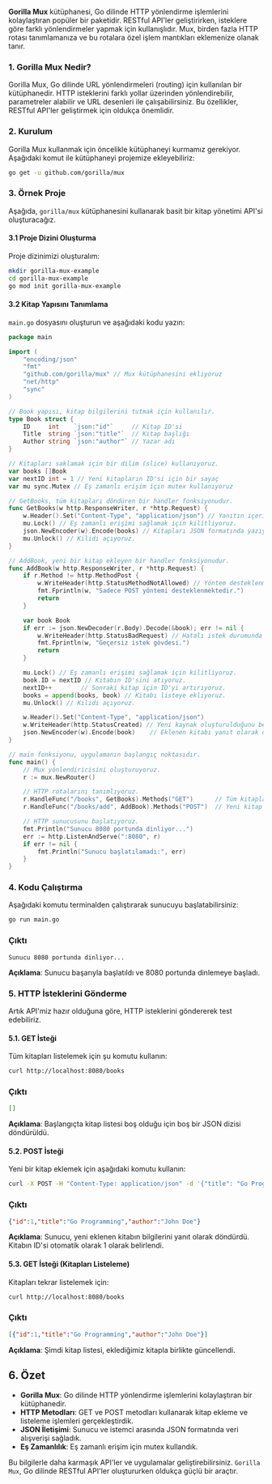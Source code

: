 **Gorilla Mux** kütüphanesi, Go dilinde HTTP yönlendirme işlemlerini kolaylaştıran popüler bir paketidir. RESTful API'ler geliştirirken, isteklere göre farklı yönlendirmeler yapmak için kullanışlıdır. Mux, birden fazla HTTP rotası tanımlamanıza ve bu rotalara özel işlem mantıkları eklemenize olanak tanır.

### 1. Gorilla Mux Nedir?

Gorilla Mux, Go dilinde URL yönlendirmeleri (routing) için kullanılan bir kütüphanedir. HTTP isteklerini farklı yollar üzerinden yönlendirebilir, parametreler alabilir ve URL desenleri ile çalışabilirsiniz. Bu özellikler, RESTful API'ler geliştirmek için oldukça önemlidir.

### 2. Kurulum

Gorilla Mux kullanmak için öncelikle kütüphaneyi kurmamız gerekiyor. Aşağıdaki komut ile kütüphaneyi projemize ekleyebiliriz:

```bash
go get -u github.com/gorilla/mux
```

### 3. Örnek Proje

Aşağıda, `gorilla/mux` kütüphanesini kullanarak basit bir kitap yönetimi API'si oluşturacağız.

#### 3.1 Proje Dizini Oluşturma

Proje dizinimizi oluşturalım:

```bash
mkdir gorilla-mux-example
cd gorilla-mux-example
go mod init gorilla-mux-example
```

#### 3.2 Kitap Yapısını Tanımlama

`main.go` dosyasını oluşturun ve aşağıdaki kodu yazın:

```go
package main

import (
    "encoding/json"
    "fmt"
    "github.com/gorilla/mux" // Mux kütüphanesini ekliyoruz
    "net/http"
    "sync"
)

// Book yapısı, kitap bilgilerini tutmak için kullanılır.
type Book struct {
    ID     int    `json:"id"`     // Kitap ID'si
    Title  string `json:"title"`  // Kitap başlığı
    Author string `json:"author"` // Yazar adı
}

// Kitapları saklamak için bir dilim (slice) kullanıyoruz.
var books []Book
var nextID int = 1 // Yeni kitapların ID'si için bir sayaç
var mu sync.Mutex // Eş zamanlı erişim için mutex kullanıyoruz

// GetBooks, tüm kitapları döndüren bir handler fonksiyonudur.
func GetBooks(w http.ResponseWriter, r *http.Request) {
    w.Header().Set("Content-Type", "application/json") // Yanıtın içeriğini JSON formatında ayarlıyoruz.
    mu.Lock() // Eş zamanlı erişimi sağlamak için kilitliyoruz.
    json.NewEncoder(w).Encode(books) // Kitapları JSON formatında yazıyoruz.
    mu.Unlock() // Kilidi açıyoruz.
}

// AddBook, yeni bir kitap ekleyen bir handler fonksiyonudur.
func AddBook(w http.ResponseWriter, r *http.Request) {
    if r.Method != http.MethodPost {
        w.WriteHeader(http.StatusMethodNotAllowed) // Yöntem desteklenmiyorsa hata döndür.
        fmt.Fprintln(w, "Sadece POST yöntemi desteklenmektedir.")
        return
    }

    var book Book
    if err := json.NewDecoder(r.Body).Decode(&book); err != nil {
        w.WriteHeader(http.StatusBadRequest) // Hatalı istek durumunda hata döndür.
        fmt.Fprintln(w, "Geçersiz istek gövdesi.")
        return
    }

    mu.Lock() // Eş zamanlı erişimi sağlamak için kilitliyoruz.
    book.ID = nextID // Kitabın ID'sini atıyoruz.
    nextID++        // Sonraki kitap için ID'yi artırıyoruz.
    books = append(books, book) // Kitabı listeye ekliyoruz.
    mu.Unlock() // Kilidi açıyoruz.

    w.Header().Set("Content-Type", "application/json")
    w.WriteHeader(http.StatusCreated) // Yeni kaynak oluşturulduğunu belirt.
    json.NewEncoder(w).Encode(book)    // Eklenen kitabı yanıt olarak döndürüyoruz.
}

// main fonksiyonu, uygulamanın başlangıç noktasıdır.
func main() {
    // Mux yönlendiricisini oluşturuyoruz.
    r := mux.NewRouter()

    // HTTP rotalarını tanımlıyoruz.
    r.HandleFunc("/books", GetBooks).Methods("GET")      // Tüm kitapları listelemek için GET
    r.HandleFunc("/books/add", AddBook).Methods("POST")  // Yeni kitap eklemek için POST

    // HTTP sunucusunu başlatıyoruz.
    fmt.Println("Sunucu 8080 portunda dinliyor...")
    err := http.ListenAndServe(":8080", r)
    if err != nil {
        fmt.Println("Sunucu başlatılamadı:", err)
    }
}
```

### 4. Kodu Çalıştırma

Aşağıdaki komutu terminalden çalıştırarak sunucuyu başlatabilirsiniz:

```bash
go run main.go
```

### Çıktı

```plaintext
Sunucu 8080 portunda dinliyor...
```

**Açıklama**: Sunucu başarıyla başlatıldı ve 8080 portunda dinlemeye başladı.

### 5. HTTP İsteklerini Gönderme

Artık API'miz hazır olduğuna göre, HTTP isteklerini göndererek test edebiliriz.

#### 5.1. GET İsteği

Tüm kitapları listelemek için şu komutu kullanın:

```bash
curl http://localhost:8080/books
```

### Çıktı

```json
[]
```

**Açıklama**: Başlangıçta kitap listesi boş olduğu için boş bir JSON dizisi döndürüldü.

#### 5.2. POST İsteği

Yeni bir kitap eklemek için aşağıdaki komutu kullanın:

```bash
curl -X POST -H "Content-Type: application/json" -d '{"title": "Go Programming", "author": "John Doe"}' http://localhost:8080/books/add
```

### Çıktı

```json
{"id":1,"title":"Go Programming","author":"John Doe"}
```

**Açıklama**: Sunucu, yeni eklenen kitabın bilgilerini yanıt olarak döndürdü. Kitabın ID'si otomatik olarak 1 olarak belirlendi.

#### 5.3. GET İsteği (Kitapları Listeleme)

Kitapları tekrar listelemek için:

```bash
curl http://localhost:8080/books
```

### Çıktı

```json
[{"id":1,"title":"Go Programming","author":"John Doe"}]
```

**Açıklama**: Şimdi kitap listesi, eklediğimiz kitapla birlikte güncellendi.

## 6. Özet

- **Gorilla Mux**: Go dilinde HTTP yönlendirme işlemlerini kolaylaştıran bir kütüphanedir.
- **HTTP Metodları**: GET ve POST metodları kullanarak kitap ekleme ve listeleme işlemleri gerçekleştirdik.
- **JSON İletişimi**: Sunucu ve istemci arasında JSON formatında veri alışverişi sağladık.
- **Eş Zamanlılık**: Eş zamanlı erişim için mutex kullandık.

Bu bilgilerle daha karmaşık API'ler ve uygulamalar geliştirebilirsiniz. `Gorilla Mux`, Go dilinde RESTful API'ler oluştururken oldukça güçlü bir araçtır.
